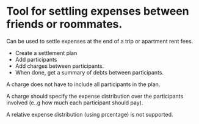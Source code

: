 # Tool for settling expenses between friends or roommates. 
Can be used to settle expenses at the end of a trip or apartment rent fees.

 - Create a settlement plan
 - Add participants
 - Add charges between participants. 
 - When done, get a summary of debts between participants.
 
A charge does not have to include all participants in the plan.

A charge should specify the expense distribution over the participants involved (e..g how much each participant should pay).

A relative expense distribution (using prcentage) is not supported.
